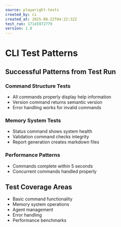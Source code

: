 ```yaml
---
source: playwright-tests
created_by: ci
created_at: 2025-08-22T04:22:32Z
test_run: 17145972779
version: 1.0
---
```


# CLI Test Patterns

## Successful Patterns from Test Run

### Command Structure Tests
- All commands properly display help information
- Version command returns semantic version
- Error handling works for invalid commands

### Memory System Tests
- Status command shows system health
- Validation command checks integrity
- Report generation creates markdown files

### Performance Patterns
- Commands complete within 5 seconds
- Concurrent commands handled properly

## Test Coverage Areas
- Basic command functionality
- Memory system operations
- Agent management
- Error handling
- Performance benchmarks

